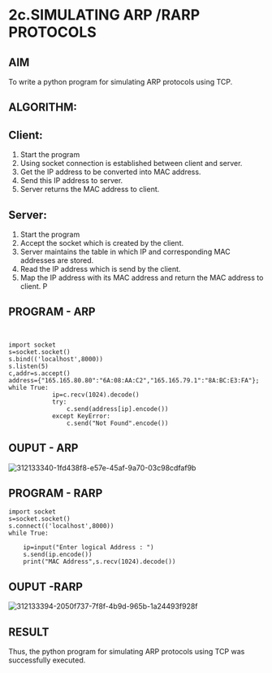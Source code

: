 # 2c.SIMULATING ARP /RARP PROTOCOLS
## AIM
To write a python program for simulating ARP protocols using TCP.
## ALGORITHM:
## Client:
1. Start the program
2. Using socket connection is established between client and server.
3. Get the IP address to be converted into MAC address.
4. Send this IP address to server.
5. Server returns the MAC address to client.
## Server:
1. Start the program
2. Accept the socket which is created by the client.
3. Server maintains the table in which IP and corresponding MAC addresses are
stored.
4. Read the IP address which is send by the client.
5. Map the IP address with its MAC address and return the MAC address to client.
P
## PROGRAM - ARP
```
 

import socket 
s=socket.socket() 
s.bind(('localhost',8000)) 
s.listen(5) 
c,addr=s.accept() 
address={"165.165.80.80":"6A:08:AA:C2","165.165.79.1":"8A:BC:E3:FA"}; 
while True: 
            ip=c.recv(1024).decode() 
            try: 
                c.send(address[ip].encode()) 
            except KeyError: 
                c.send("Not Found".encode())
```
## OUPUT - ARP
![312133340-1fd438f8-e57e-45af-9a70-03c98cdfaf9b](https://github.com/hemreddy2005/2c.ARP_RARP_PROTOCOLS/assets/145633111/fca346c5-4ff2-43ce-a5a1-71dae1b2dfea)

## PROGRAM - RARP
``` 
import socket 
s=socket.socket() 
s.connect(('localhost',8000)) 
while True: 

    ip=input("Enter logical Address : ") 
    s.send(ip.encode()) 
    print("MAC Address",s.recv(1024).decode())
```
## OUPUT -RARP
![312133394-2050f737-7f8f-4b9d-965b-1a24493f928f](https://github.com/hemreddy2005/2c.ARP_RARP_PROTOCOLS/assets/145633111/fef2210b-eeb5-47eb-9056-8e3d158aab90)
## RESULT
Thus, the python program for simulating ARP protocols using TCP was successfully 
executed.
